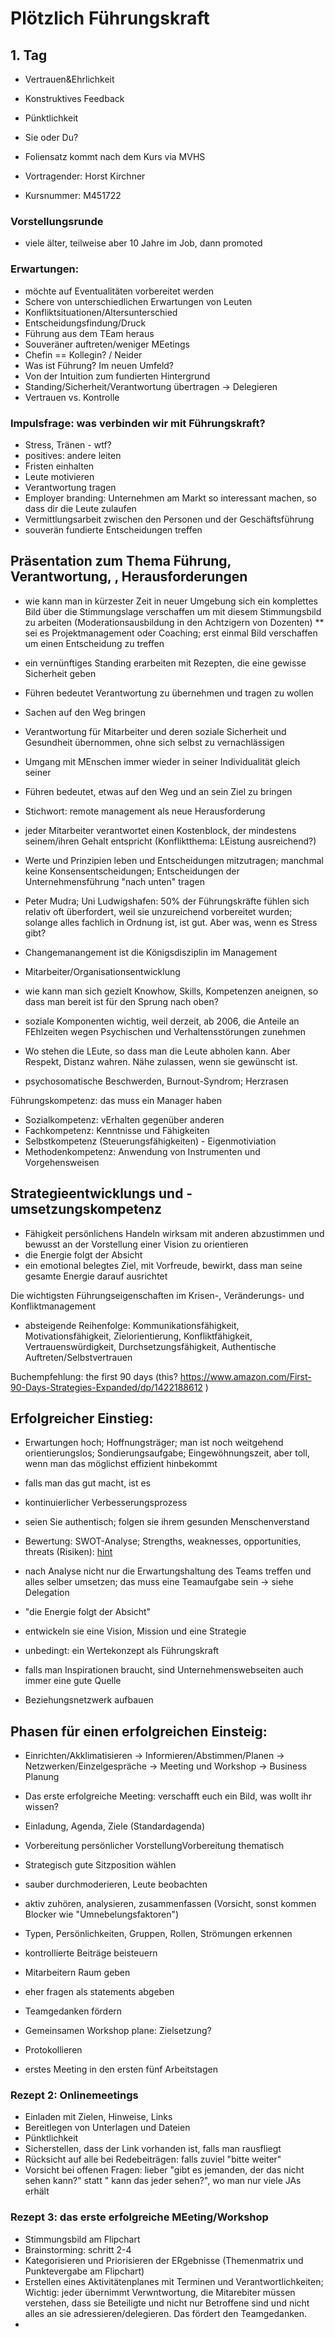 # Plötzlich Führungskraft

## 1. Tag
* Vertrauen&Ehrlichkeit
* Konstruktives Feedback
* Pünktlichkeit
* Sie oder Du?
* Foliensatz kommt nach dem Kurs via MVHS

* Vortragender: Horst Kirchner
* Kursnummer: M451722

### Vorstellungsrunde
* viele älter, teilweise aber 10 Jahre im Job, dann promoted

### Erwartungen:
* möchte auf Eventualitäten vorbereitet werden
* Schere von unterschiedlichen Erwartungen von Leuten
* Konfliktsituationen/Altersunterschied
* Entscheidungsfindung/Druck
* Führung aus dem TEam heraus
* Souveräner auftreten/weniger MEetings
* Chefin == Kollegin? / Neider
* Was ist Führung? Im neuen Umfeld?
* Von der Intuition zum fundierten Hintergrund
* Standing/Sicherheit/Verantwortung übertragen -> Delegieren
* Vertrauen vs. Kontrolle

### Impulsfrage: was verbinden wir mit Führungskraft?
* Stress, Tränen - wtf?
* positives: andere leiten
* Fristen einhalten
* Leute motivieren
* Verantwortung tragen
* Employer branding: Unternehmen am Markt so interessant machen, so dass dir die Leute zulaufen
* Vermittlungsarbeit zwischen den Personen und der Geschäftsführung
* souverän fundierte Entscheidungen treffen

## Präsentation zum Thema Führung, Verantwortung, , Herausforderungen

* wie kann man in kürzester Zeit in neuer Umgebung sich ein komplettes Bild über die Stimmungslage verschaffen um mit diesem Stimmungsbild zu arbeiten (Moderationsausbildung in den Achtzigern von Dozenten)
** sei es Projektmanagement oder Coaching; erst einmal Bild verschaffen um einen Entscheidung zu treffen
* ein vernünftiges Standing erarbeiten mit Rezepten, die eine gewisse Sicherheit geben

* Führen bedeutet Verantwortung zu übernehmen und tragen zu wollen
* Sachen auf den Weg bringen
* Verantwortung für Mitarbeiter und deren soziale Sicherheit und Gesundheit übernommen, ohne sich selbst zu vernachlässigen
* Umgang mit MEnschen immer wieder in seiner Individualität gleich seiner
* Führen bedeutet, etwas auf den Weg und an sein Ziel zu bringen
* Stichwort: remote management als neue Herausforderung
* jeder Mitarbeiter verantwortet einen Kostenblock, der mindestens seinem/ihren Gehalt entspricht (Konfliktthema: LEistung ausreichend?)
* Werte und Prinzipien leben und Entscheidungen mitzutragen; manchmal keine Konsensentscheidungen; Entscheidungen der Unternehmensführung "nach unten" tragen
* Peter Mudra; Uni Ludwigshafen: 50% der Führungskräfte fühlen sich relativ oft überfordert, weil sie unzureichend vorbereitet wurden; solange alles fachlich in Ordnung ist, ist gut. Aber was, wenn es Stress gibt?
* Changemanangement ist die Königsdisziplin im Management
* Mitarbeiter/Organisationsentwicklung
* wie kann man sich gezielt Knowhow, Skills, Kompetenzen aneignen, so dass man bereit ist für den Sprung nach oben?
* soziale Komponenten wichtig, weil derzeit, ab 2006, die Anteile an FEhlzeiten wegen Psychischen und Verhaltensstörungen zunehmen
* Wo stehen die LEute, so dass man die Leute abholen kann. Aber Respekt, Distanz wahren. Nähe zulassen, wenn sie gewünscht ist.
* psychosomatische Beschwerden, Burnout-Syndrom; Herzrasen

Führungskompetenz: das muss ein Manager haben
* Sozialkompetenz: vErhalten gegenüber anderen
* Fachkompetenz: Kenntnisse und Fähigkeiten
* Selbstkompetenz (Steuerungsfähigkeiten) - Eigenmotiviation
* Methodenkompetenz: Anwendung von Instrumenten und Vorgehensweisen

## Strategieentwicklungs und -umsetzungskompetenz
* Fähigkeit persönlichens Handeln wirksam mit anderen abzustimmen und bewusst an der Vorstellung einer Vision zu orientieren
* die Energie folgt der Absicht
* ein emotional belegtes Ziel, mit Vorfreude, bewirkt, dass man seine gesamte Energie darauf ausrichtet

Die wichtigsten Führungseigenschaften im Krisen-, Veränderungs- und Konfliktmanagement
* absteigende Reihenfolge: Kommunikationsfähigkeit, Motivationsfähigkeit, Zielorientierung, Konfliktfähigkeit, Vertrauenswürdigkeit, Durchsetzungsfähigkeit, Authentische Auftreten/Selbstvertrauen

Buchempfehlung: the first 90 days (this? https://www.amazon.com/First-90-Days-Strategies-Expanded/dp/1422188612 )

## Erfolgreicher Einstieg:
* Erwartungen hoch; Hoffnungsträger; man ist noch weitgehend orientierungslos; Sondierungsaufgabe; Eingewöhnungszeit, aber toll, wenn man das möglichst effizient hinbekommt
* falls man das gut macht, ist es 
* kontinuierlicher Verbesserungsprozess
* seien Sie authentisch; folgen sie ihrem gesunden Menschenverstand
* Bewertung: SWOT-Analyse; Strengths, weaknesses, opportunities, threats (Risiken): [hint](https://www.managementkompetenzen.com/swot-analyse/)

* nach Analyse nicht nur die Erwartungshaltung des Teams treffen und alles selber umsetzen; das muss eine Teamaufgabe sein -> siehe Delegation
* "die Energie folgt der Absicht"
* entwickeln sie eine Vision, Mission und eine Strategie
* unbedingt: ein Wertekonzept als Führungskraft
* falls man Inspirationen braucht, sind Unternehmenswebseiten auch immer eine gute Quelle
* Beziehungsnetzwerk aufbauen

## Phasen für einen erfolgreichen Einsteig:
* Einrichten/Akklimatisieren -> Informieren/Abstimmen/Planen -> Netzwerken/Einzelgespräche -> Meeting und Workshop -> Business Planung
* Das erste erfolgreiche Meeting: verschafft euch ein Bild, was wollt ihr wissen?
* Einladung, Agenda, Ziele (Standardagenda)
* Vorbereitung persönlicher VorstellungVorbereitung thematisch
* Strategisch gute Sitzposition wählen
* sauber durchmoderieren, Leute beobachten
* aktiv zuhören, analysieren, zusammenfassen
(Vorsicht, sonst kommen Blocker wie "Umnebelungsfaktoren")
* Typen, Persönlichkeiten, Gruppen, Rollen, Strömungen erkennen
* kontrollierte Beiträge beisteuern
* Mitarbeitern Raum geben
* eher fragen als statements abgeben
* Teamgedanken fördern
* Gemeinsamen Workshop plane: Zielsetzung?
* Protokollieren

* erstes Meeting in den ersten fünf Arbeitstagen

### Rezept 2: Onlinemeetings
* Einladen mit Zielen, Hinweise, Links
* Bereitlegen von Unterlagen und Dateien
* Pünktlichkeit
* Sicherstellen, dass der Link vorhanden ist, falls man rausfliegt
* Rücksicht auf alle bei Redebeiträgen: falls zuviel "bitte weiter"
* Vorsicht bei offenen Fragen: lieber "gibt es jemanden, der das nicht sehen kann?" statt " kann das jeder sehen?", wo man nur viele JAs erhält

### Rezept 3: das erste erfolgreiche MEeting/Workshop
* Stimmungsbild am Flipchart
* Brainstorming: schritt 2-4
* Kategorisieren und Priorisieren der ERgebnisse (Themenmatrix und Punktevergabe am Flipchart)
* Erstellen eines Aktivitätenplanes mit Terminen und Verantwortlichkeiten; Wichtig: jeder übernimmt Verwntwortung, die Mitarebiter müssen verstehen, dass sie Beteiligte und nicht nur Betroffene sind und nicht alles an sie adressieren/delegieren. Das fördert den Teamgedanken.
* 



